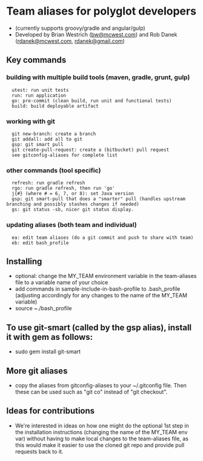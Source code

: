 # Team aliases for polyglot developers 
* (currently supports groovy/gradle and angular/gulp) 
* Developed by Brian Westrich (bw@mcwest.com) and Rob Danek (rdanek@mcwest.com, rdanek@gmail.com) 

## Key commands
### building with multiple build tools (maven, gradle, grunt, gulp) 
      utest: run unit tests
      run: run application
      go: pre-commit (clean build, run unit and functional tests)
      build: build deployable artifact 
      
### working with git 
      git new-branch: create a branch
      git addall: add all to git
      gsp: git smart pull
      git create-pull-request: create a (bitbucket) pull request
      see gitconfig-aliases for complete list

### other commands (tool specific)
      refresh: run gradle refresh 
      rgo: run gradle refresh, then run 'go'
      j{#} (where # = 6, 7, or 8): set Java version
      gsp: git smart-pull that does a "smarter" pull (handles upstream branching and possibly stashes changes if needed)
      gs: git status -sb, nicer git status display.

### updating aliases (both team and individual)
      ea: edit team aliases (do a git commit and push to share with team)
      eb: edit bash_profile
      
## Installing
* optional: change the MY_TEAM environment variable in the team-aliases file to a variable name of your choice
* add commands in sample-include-in-bash-profile to .bash_profile (adjusting accordingly for any changes to the name of the MY_TEAM variable)
* source ~./bash_profile

## To use git-smart (called by the gsp alias), install it with gem as follows:
* sudo gem install git-smart

## More git aliases
* copy the aliases from gitconfig-aliases to your ~/.gitconfig file.  Then these can be used such as "git co" instead of "git checkout".

## Ideas for contributions
* We're interested in ideas on how one might do the optional 1st step in the installation instructions 
(changing the name of the MY_TEAM env var) without having to make local changes to the team-aliases file, as this would make it easier to use the cloned
git repo and provide pull requests back to it.